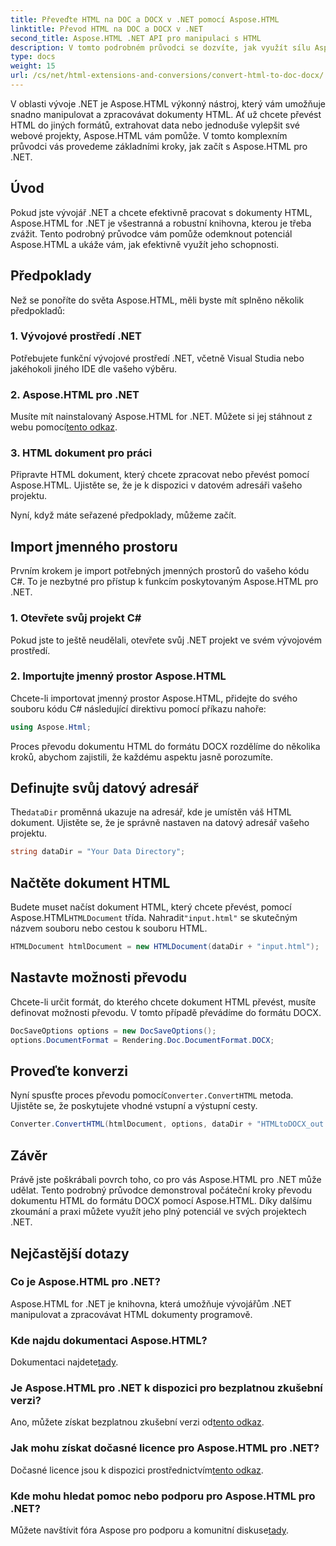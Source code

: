```yaml
---
title: Převeďte HTML na DOC a DOCX v .NET pomocí Aspose.HTML
linktitle: Převod HTML na DOC a DOCX v .NET
second_title: Aspose.HTML .NET API pro manipulaci s HTML
description: V tomto podrobném průvodci se dozvíte, jak využít sílu Aspose.HTML pro .NET. Převeďte HTML do DOCX bez námahy a posuňte své .NET projekty o úroveň výš. Začněte ještě dnes!
type: docs
weight: 15
url: /cs/net/html-extensions-and-conversions/convert-html-to-doc-docx/
---
```


V oblasti vývoje .NET je Aspose.HTML výkonný nástroj, který vám umožňuje snadno manipulovat a zpracovávat dokumenty HTML. Ať už chcete převést HTML do jiných formátů, extrahovat data nebo jednoduše vylepšit své webové projekty, Aspose.HTML vám pomůže. V tomto komplexním průvodci vás provedeme základními kroky, jak začít s Aspose.HTML pro .NET.

## Úvod

Pokud jste vývojář .NET a chcete efektivně pracovat s dokumenty HTML, Aspose.HTML for .NET je všestranná a robustní knihovna, kterou je třeba zvážit. Tento podrobný průvodce vám pomůže odemknout potenciál Aspose.HTML a ukáže vám, jak efektivně využít jeho schopnosti.

## Předpoklady

Než se ponoříte do světa Aspose.HTML, měli byste mít splněno několik předpokladů:

### 1. Vývojové prostředí .NET

Potřebujete funkční vývojové prostředí .NET, včetně Visual Studia nebo jakéhokoli jiného IDE dle vašeho výběru.

### 2. Aspose.HTML pro .NET

 Musíte mít nainstalovaný Aspose.HTML for .NET. Můžete si jej stáhnout z webu pomocí[tento odkaz](https://releases.aspose.com/html/net/).

### 3. HTML dokument pro práci

Připravte HTML dokument, který chcete zpracovat nebo převést pomocí Aspose.HTML. Ujistěte se, že je k dispozici v datovém adresáři vašeho projektu.

Nyní, když máte seřazené předpoklady, můžeme začít.

## Import jmenného prostoru

Prvním krokem je import potřebných jmenných prostorů do vašeho kódu C#. To je nezbytné pro přístup k funkcím poskytovaným Aspose.HTML pro .NET.

### 1. Otevřete svůj projekt C#

Pokud jste to ještě neudělali, otevřete svůj .NET projekt ve svém vývojovém prostředí.

### 2. Importujte jmenný prostor Aspose.HTML

Chcete-li importovat jmenný prostor Aspose.HTML, přidejte do svého souboru kódu C# následující direktivu pomocí příkazu nahoře:

```csharp
using Aspose.Html;
```

Proces převodu dokumentu HTML do formátu DOCX rozdělíme do několika kroků, abychom zajistili, že každému aspektu jasně porozumíte.

## Definujte svůj datový adresář

 The`dataDir` proměnná ukazuje na adresář, kde je umístěn váš HTML dokument. Ujistěte se, že je správně nastaven na datový adresář vašeho projektu.

```csharp
string dataDir = "Your Data Directory";
```

## Načtěte dokument HTML

 Budete muset načíst dokument HTML, který chcete převést, pomocí Aspose.HTML`HTMLDocument` třída. Nahradit`"input.html"` se skutečným názvem souboru nebo cestou k souboru HTML.

```csharp
HTMLDocument htmlDocument = new HTMLDocument(dataDir + "input.html");
```

## Nastavte možnosti převodu

Chcete-li určit formát, do kterého chcete dokument HTML převést, musíte definovat možnosti převodu. V tomto případě převádíme do formátu DOCX.

```csharp
DocSaveOptions options = new DocSaveOptions();
options.DocumentFormat = Rendering.Doc.DocumentFormat.DOCX;
```

## Proveďte konverzi

 Nyní spusťte proces převodu pomocí`Converter.ConvertHTML` metoda. Ujistěte se, že poskytujete vhodné vstupní a výstupní cesty.

```csharp
Converter.ConvertHTML(htmlDocument, options, dataDir + "HTMLtoDOCX_out.docx");
```

## Závěr

Právě jste poškrábali povrch toho, co pro vás Aspose.HTML pro .NET může udělat. Tento podrobný průvodce demonstroval počáteční kroky převodu dokumentu HTML do formátu DOCX pomocí Aspose.HTML. Díky dalšímu zkoumání a praxi můžete využít jeho plný potenciál ve svých projektech .NET.

## Nejčastější dotazy

### Co je Aspose.HTML pro .NET?
Aspose.HTML for .NET je knihovna, která umožňuje vývojářům .NET manipulovat a zpracovávat HTML dokumenty programově.

### Kde najdu dokumentaci Aspose.HTML?
 Dokumentaci najdete[tady](https://reference.aspose.com/html/net/).

### Je Aspose.HTML pro .NET k dispozici pro bezplatnou zkušební verzi?
 Ano, můžete získat bezplatnou zkušební verzi od[tento odkaz](https://releases.aspose.com/).

### Jak mohu získat dočasné licence pro Aspose.HTML pro .NET?
 Dočasné licence jsou k dispozici prostřednictvím[tento odkaz](https://purchase.aspose.com/temporary-license/).

### Kde mohu hledat pomoc nebo podporu pro Aspose.HTML pro .NET?
 Můžete navštívit fóra Aspose pro podporu a komunitní diskuse[tady](https://forum.aspose.com/).